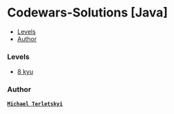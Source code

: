# Codewars-Solutions [Java]
 
- [Levels](#Levels)
- [Author](#Author)

### Levels

- [8 kyu](https://github.com/lndgalante/codewars-katas/blob/master/lib/index/8-kyu.md)

### Author

**[`Michael Terletskyi`](https://github.com/MichaelTerletskyi)**